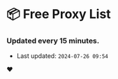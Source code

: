 # :package: Free Proxy List
### Updated every 15 minutes.

- Last updated: `2024-07-26 09:54`

:heart:
